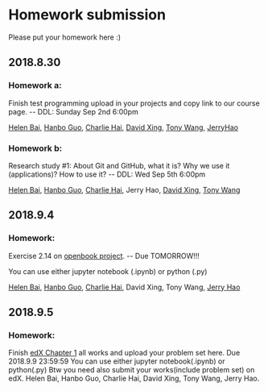 Homework submission
====================================================================================
Please put your homework here :)

## 2018.8.30

### Homework a:

Finish test programming upload in your projects and copy link to our course page.  -- DDL: Sunday Sep 2nd 6:00pm

[Helen Bai](https://github.com/HelenBai2002Tong/Cesium/blob/master/Projects%26Assignments/HelenBaiEXER1.py), [Hanbo Guo](https://github.com/Haannbboo/Hanbbboo/blob/master/Assignment/Assignment%201.py), [Charlie Hai](https://github.com/hhshhd/hhshhd/blob/master/IB%20CS/Hw/first%20test%200829-0902.py), [David Xing](https://github.com/gtx1080/start/blob/master/first-test.py), [Tony Wang](https://github.com/wtyywty/toby/blob/master/projects/quiz1.py), 
[JerryHao](https://github.com/JerryHao2001/HAO/blob/master/IB/HW/FirstTestJerryHao)

### Homework b:

Research study #1: About Git and GitHub, what it is? Why we use it (applications)? How to use it?   -- DDL: Wed Sep 5th 6:00pm

[Helen Bai](https://github.com/HelenBai2002Tong/Cesium/blob/master/Projects%26Assignments/GithubResearch.docx), [Hanbo Guo](https://github.com/Haannbboo/Hanbbboo/blob/master/Assignment/%231%20GitHub%20Research.docx), [Charlie Hai](https://github.com/hhshhd/hhshhd/blob/master/IB%20CS/Hw/Git%20and%20gitHub's%20history.pages), Jerry Hao, [David Xing](https://github.com/gtx1080/start/blob/master/Homework/github.docx), [Tony Wang](https://github.com/wtyywty/toby/blob/master/projects/research%20on%20github)


## 2018.9.4

### Homework:

Exercise 2.14 on [openbook project](http://openbookproject.net/thinkcs/python/english3e/variables_expressions_statements.html).  -- Due TOMORROW!!!

You can use either jupyter notebook (.ipynb) or python (.py)

[Helen Bai](https://github.com/HelenBai2002Tong/Cesium/blob/master/Projects%26Assignments/HelenBaiEXER2.py), [Hanbo Guo](https://github.com/Haannbboo/Hanbbboo/blob/master/Assignment/HW.py), [Charlie Hai](https://github.com/hhshhd/hhshhd/blob/master/IB%20CS/Hw/Hw%208questions%200904.ipynb), David Xing, Tony Wang, [Jerry Hao](https://github.com/JerryHao2001/HAO/blob/master/IB/HW/2.14exercise.ipynb)


## 2018.9.5

### Homework:

Finish [edX Chapter 1](https://courses.edx.org/courses/course-v1:MITx+6.00.1x+2T2018/course/) all works and upload your problem set here.
Due 2018.9.9 23:59:59
You can use either jupyter notebook(.ipynb) or python(.py)
Btw you need also submit your works(include problem set) on edX.
Helen Bai, Hanbo Guo, Charlie Hai, David Xing, Tony Wang, Jerry Hao.
